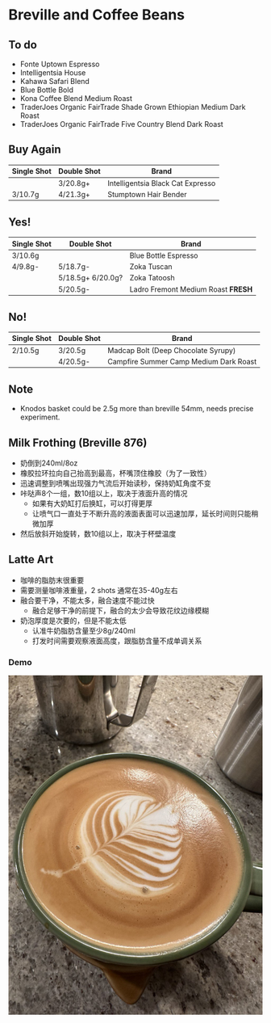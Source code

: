 # Breville and Coffee Beans

## To do

- Fonte Uptown Espresso
- Intelligentsia House
- Kahawa Safari Blend
- Blue Bottle Bold
- Kona Coffee Blend Medium Roast
- TraderJoes Organic FairTrade Shade Grown Ethiopian Medium Dark Roast
- TraderJoes Organic FairTrade Five Country Blend Dark Roast

## Buy Again

| Single Shot | Double Shot | Brand |
|--|--|--|
|| 3/20.8g+ | Intelligentsia Black Cat Expresso |
| 3/10.7g | 4/21.3g+ | Stumptown Hair Bender |

## Yes!

| Single Shot | Double Shot | Brand |
|--|--|--|
| 3/10.6g || Blue Bottle Espresso |
| 4/9.8g- | 5/18.7g- | Zoka Tuscan |
|| 5/18.5g+ 6/20.0g? | Zoka Tatoosh |
|| 5/20.5g- | Ladro Fremont Medium Roast **FRESH** |

## No!

| Single Shot | Double Shot | Brand |
|--|--|--|
| 2/10.5g | 3/20.5g | Madcap Bolt (Deep Chocolate Syrupy) |
|| 4/20.5g- | Campfire Summer Camp Medium Dark Roast |

## Note

- Knodos basket could be 2.5g more than breville 54mm, needs precise experiment.

## Milk Frothing (Breville 876)

- 奶倒到240ml/8oz
- 橡胶拉环拉向自己抬高到最高，杯嘴顶住橡胶（为了一致性）
- 迅速调整到喷嘴出现强力气流后开始读秒，保持奶缸角度不变
- 咔哒声8个一组，数10组以上，取决于液面升高的情况
  - 如果有大奶缸打后换缸，可以打得更厚
  - 让喷气口一直处于不断升高的液面表面可以迅速加厚，延长时间则只能稍微加厚
- 然后放斜开始旋转，数10组以上，取决于杯壁温度

## Latte Art

- 咖啡的脂肪末很重要
- 需要测量咖啡液重量，2 shots 通常在35-40g左右
- 融合要干净，不能太多，融合速度不能过快
  - 融合足够干净的前提下，融合的太少会导致花纹边缘模糊
- 奶泡厚度是次要的，但是不能太低
  - 认准牛奶脂肪含量至少8g/240ml
  - 打发时间需要观察液面高度，跟脂肪含量不成单调关系

### Demo

![Latte Art Demo](./LatteArtDemo.jpg)
